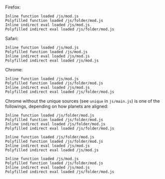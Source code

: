 Firefox:
```
Inline function loaded /js/mod.js
Polyfilled function loaded /js/folder/mod.js
Inline indirect eval loaded /js/mod.js
Polyfilled indirect eval loaded /js/folder/mod.js
```

Safari:
```
Inline function loaded /js/mod.js
Polyfilled function loaded /js/mod.js
Inline indirect eval loaded /js/mod.js
Polyfilled indirect eval loaded /js/mod.js
```

Chrome:
```
Inline function loaded /js/mod.js
Polyfilled function loaded /js/folder/mod.js
Inline indirect eval loaded /js/mod.js
Polyfilled indirect eval loaded /js/folder/mod.js
```

Chrome without the unique sources (see `unique` in `js/main.js`) is one of the followings, depending on how planets are aligned:
```
Inline function loaded /js/folder/mod.js
Polyfilled function loaded /js/folder/mod.js
Inline indirect eval loaded /js/folder/mod.js
Polyfilled indirect eval loaded /js/folder/mod.js
```
```
Inline function loaded /js/folder/mod.js
Polyfilled function loaded /js/folder/mod.js
Inline indirect eval loaded /js/mod.js
Polyfilled indirect eval loaded /js/mod.js
```
```
Inline function loaded /js/mod.js
Polyfilled function loaded /js/folder/mod.js
Inline indirect eval loaded /js/mod.js
Polyfilled indirect eval loaded /js/folder/mod.js
```

